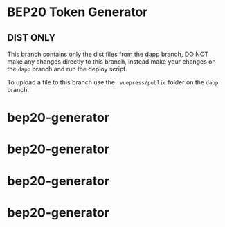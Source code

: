 # BEP20 Token Generator

## DIST ONLY
This branch contains only the dist files from the [dapp branch](https://github.com/vittominacori/bep20-generator/tree/dapp), DO NOT make any changes directly to this branch, instead make your changes on the `dapp` branch and run the deploy script.

To upload a file to this branch use the `.vuepress/public` folder on the `dapp` branch.
# bep20-generator
# bep20-generator
# bep20-generator
# bep20-generator
